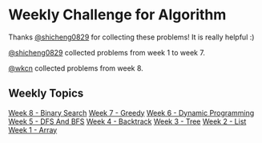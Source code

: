 # Weekly Challenge for Algorithm
Thanks [@shicheng0829](https://github.com/shicheng0829) for collecting these problems! It is really helpful :)

[@shicheng0829](https://github.com/shicheng0829) collected problems from week 1 to week 7.

[@wkcn](https://github.com/wkcn) collected problems from week 8.

## Weekly Topics
[Week 8 - Binary Search](./week8_binary_search)
[Week 7 - Greedy](./week7_greedy)
[Week 6 - Dynamic Programming](./week6_dynamic_programming)
[Week 5 - DFS And BFS](./week5_dfs_and_bfs)
[Week 4 - Backtrack](./week4_backtrack)
[Week 3 - Tree](./week3_tree)
[Week 2 - List](./week2_list)
[Week 1 - Array](./week1_array)
